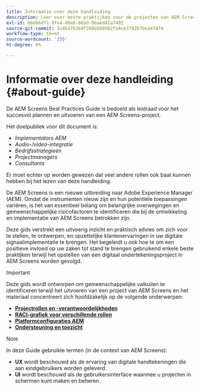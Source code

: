 ```yaml
---
title: Informatie over deze handleiding
description: Leer over beste praktijken voor de projecten van AEM Screens om projecten te plannen en uit te voeren, van strategische en ontwerpbriefing, tot plaatsing en na steun.
exl-id: b6db6df1-9fe4-40a6-88a9-9baed41a7492
source-git-commit: 3c4b37b3b9f268b500562fa4ce3782b7be1e7d74
workflow-type: tm+mt
source-wordcount: '255'
ht-degree: 0%

---
```


# Informatie over deze handleiding {#about-guide}

De AEM Screens Best Practices Guide is bedoeld als leidraad voor het succesvol plannen en uitvoeren van een AEM Screens-project.

Het doelpubliek voor dit document is:

* *Implementators AEM*
* *Audio-/video-integratie*
* *Bedrijfsstrategieën*
* *Projectmanagers*
* *Consultants*

Er moet echter op worden gewezen dat veel andere rollen ook baat kunnen hebben bij het lezen van deze handleiding.

De AEM Screens is een nieuwe uitbreiding naar Adobe Experience Manager (AEM). Omdat de instrumenten nieuw zijn en hun potentiële toepassingen variëren, is het van essentieel belang om belangrijke overwegingen en gemeenschappelijke risicofactoren te identificeren die bij de ontwikkeling en implementatie van AEM Screens betrokken zijn.

Deze gids verstrekt een uitvoerig inzicht en praktisch advies om zich voor te stellen, te ontwerpen, en opzettelijke klantenervaringen in uw digitale signaalimplementatie te brengen. Het begeleidt u ook hoe te om een positieve invloed op uw zaken tot stand te brengen gebruikend enkele beste praktijken terwijl het opstellen van een digitaal ondertekeningsproject in AEM Screens worden gevolgd.

>[!IMPORTANT]
>
> Deze gids wordt ontworpen om gemeenschappelijke valkuilen te identificeren terwijl het uitvoeren van een project van AEM Screens en het materiaal concentreert zich hoofdzakelijk op de volgende onderwerpen:
>
> * **[Projectrollen en -verantwoordelijkheden](roles-responsibilities.md)**
> * **[RACI-grafiek voor verschillende rollen](roles-responsibilities.md#raci-chart)**
> * **[Platformconfiguraties AEM](aem-platform-configurations.md)**
> * **[Ondersteuning en toezicht](support-monitoring.md)**

>[!NOTE]
>
> In deze Guide gebruikte termen (in de context van AEM Screens):
>
> * **UX** wordt beschouwd als de ervaring van digitale handtekeningen die aan eindgebruikers worden geleverd.
> * **UI** wordt beschouwd als de gebruikersinterface waarmee u projecten in schermen kunt maken en beheren.
